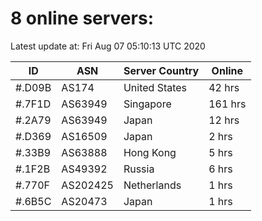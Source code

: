# 8 online servers:

Latest update at: Fri Aug 07 05:10:13 UTC 2020

| ID | ASN | Server Country | Online |
| -- | --- | -------------- | ------ |
| #.D09B | AS174 | United States | 42 hrs |
| #.7F1D | AS63949 | Singapore | 161 hrs |
| #.2A79 | AS63949 | Japan | 12 hrs |
| #.D369 | AS16509 | Japan | 2 hrs |
| #.33B9 | AS63888 | Hong Kong | 5 hrs |
| #.1F2B | AS49392 | Russia | 6 hrs |
| #.770F | AS202425 | Netherlands | 1 hrs |
| #.6B5C | AS20473 | Japan | 1 hrs |

